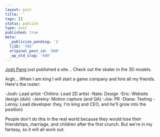 ```yaml
---
layout: post
title: ''
tags: []
status: publish
type: post
published: true
meta:
  _publicize_pending: '1'
  ljID: '765'
  original_post_id: '840'
  _wp_old_slug: '840'
---
```

<a href="http://joshuapang.ca/">Josh Pang</a> just published a site...  Check out the skater in the 3D models.

Argh...  When I am king I will start a game company and hire all my friends.  Here's the roster:

-Josh: Lead artist
-Chihiro: Lead 2D artist
-Nate: Design
-Eric: Website design (duh)
-Jeremy: Motion capture (and QA)
-Joe: PR
-Diana: Testing
-Lenny: Lead developer (hey, I'm king and CEO, and he'll grow into the position)

People don't do this in the real world because they would lose their friendships, marriage, and children after the first crunch.  But we're in my fantasy, so it will all work out.

